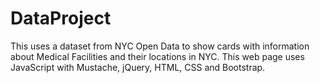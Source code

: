 # DataProject
This uses a dataset from NYC Open Data to show cards with information about Medical Facilities and their locations in NYC. This web page uses JavaScript with Mustache, jQuery, HTML, CSS and Bootstrap. 
